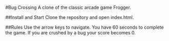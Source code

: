 #Bug Crossing
A clone of the classic arcade game Frogger.

##Install and Start
Clone the repository and open index.html.

##Rules
Use the arrow keys to navigate. You have 60 seconds to complete the game. If you are crushed by a bug your score becomes 0.
